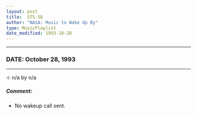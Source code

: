 ```yaml
---
layout: post
title:  STS-58
author: "NASA: Music to Wake Up By"
type: MusicPlaylist
date_modified: 1993-10-28
---
```


----
### DATE: October 28, 1993
----
⊹ n/a by n/a

##### Comment:
* No wakeup call sent.
